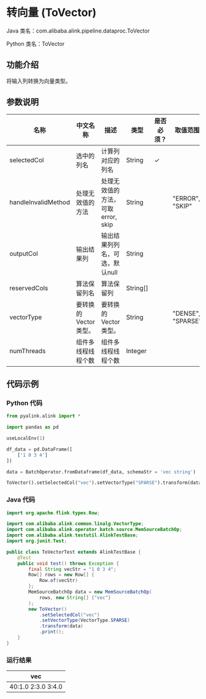 # 转向量 (ToVector)
Java 类名：com.alibaba.alink.pipeline.dataproc.ToVector

Python 类名：ToVector


## 功能介绍
将输入列转换为向量类型。

## 参数说明

| 名称 | 中文名称 | 描述 | 类型 | 是否必须？ | 取值范围 | 默认值 |
| --- | --- | --- | --- | --- | --- | --- |
| selectedCol | 选中的列名 | 计算列对应的列名 | String | ✓ |  |  |
| handleInvalidMethod | 处理无效值的方法 | 处理无效值的方法，可取 error, skip | String |  | "ERROR", "SKIP" | "ERROR" |
| outputCol | 输出结果列 | 输出结果列列名，可选，默认null | String |  |  | null |
| reservedCols | 算法保留列名 | 算法保留列 | String[] |  |  | null |
| vectorType | 要转换的Vector类型。 | 要转换的Vector类型。 | String |  | "DENSE", "SPARSE" | null |
| numThreads | 组件多线程线程个数 | 组件多线程线程个数 | Integer |  |  | 1 |


## 代码示例
### Python 代码
```python
from pyalink.alink import *

import pandas as pd

useLocalEnv(1)

df_data = pd.DataFrame([
    ['1 0 3 4']
])

data = BatchOperator.fromDataframe(df_data, schemaStr = 'vec string')

ToVector().setSelectedCol("vec").setVectorType("SPARSE").transform(data).print()
```
### Java 代码
```java
import org.apache.flink.types.Row;

import com.alibaba.alink.common.linalg.VectorType;
import com.alibaba.alink.operator.batch.source.MemSourceBatchOp;
import com.alibaba.alink.testutil.AlinkTestBase;
import org.junit.Test;

public class ToVectorTest extends AlinkTestBase {
	@Test
	public void test() throws Exception {
		final String vecStr = "1 0 3 4";
		Row[] rows = new Row[] {
			Row.of(vecStr)
		};
		MemSourceBatchOp data = new MemSourceBatchOp(
			rows, new String[] {"vec"}
		);
		new ToVector()
			.setSelectedCol("vec")
			.setVectorType(VectorType.SPARSE)
			.transform(data)
			.print();
	}
}

```

### 运行结果

| vec                  |
|----------------------|
| $4$0:1.0 2:3.0 3:4.0 |
